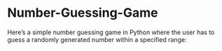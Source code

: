 # Number-Guessing-Game
Here’s a simple number guessing game in Python where the user has to guess a randomly generated number within a specified range:
